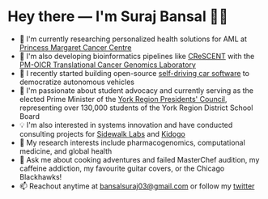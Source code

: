 # Hey there — I'm **Suraj Bansal** 👋🏽

- 🧬 I'm currently researching personalized health solutions for AML at [Princess Margaret Cancer Centre](https://www.uhn.ca/PrincessMargaret)
- 🧠 I'm also developing bioinformatics pipelines like [CReSCENT](https://crescent.cloud/) with the [PM-OICR Translational Cancer Genomics Laboratory](https://tgl.oicr.on.ca/)
- 🚀 I recently started building open-source [self-driving car software](https://ryde.netlify.app/) to democratize autonomous vehicles
- 📢 I'm passionate about student advocacy and currently serving as the elected Prime Minister of the [York Region Presidents' Council](http://www.yrdsb.ca/studenttrustees/Pages/York%20Region%20Presidents'%20Council.aspx), representing over 130,000 students of the York Region District School Board
- 💡 I'm also interested in systems innovation and have conducted consulting projects for [Sidewalk Labs](https://drive.google.com/file/d/10nBSPSkaKlkVn7yOUCLjWkNUwt6DJEsD/view) and [Kidogo](https://drive.google.com/file/d/1ue5RfyYFE2QTbJ5lkTYrK-3QUvUVH_i8/view)
- 🤔 My research interests include pharmacogenomics, computational medicine, and global health
- 💬 Ask me about cooking adventures and failed MasterChef audition, my caffeine addiction, my favourite guitar covers, or the Chicago Blackhawks!
- 📫 Reachout anytime at bansalsuraj03@gmail.com or follow my [twitter](https://twitter.com/surajbansal2003)

